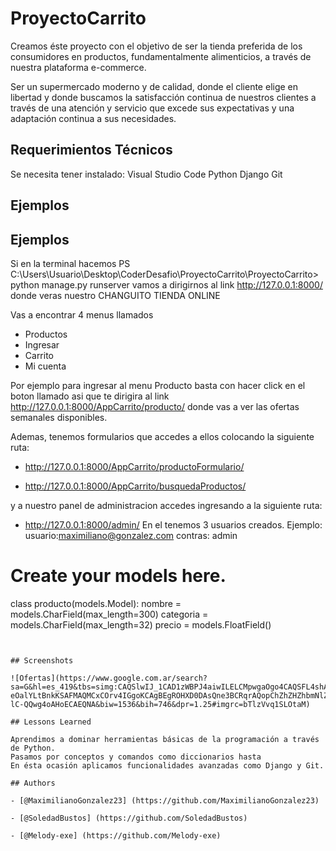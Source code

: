 # ProyectoCarrito

Creamos éste proyecto con el objetivo de ser la tienda preferida de los consumidores en productos, fundamentalmente alimenticios, a través de nuestra plataforma e-commerce.

Ser un supermercado moderno y de calidad, donde el cliente elige en libertad y donde buscamos la satisfacción continua de nuestros clientes a través de una atención y servicio que excede sus expectativas y una adaptación continua a sus necesidades.

## Requerimientos Técnicos

Se necesita tener instalado:
Visual Studio Code
Python
Django
Git

## Ejemplos

## Ejemplos
Si en la terminal hacemos
PS C:\Users\Usuario\Desktop\CoderDesafio\ProyectoCarrito\ProyectoCarrito> python manage.py runserver
vamos a dirigirnos al link http://127.0.0.1:8000/ donde veras nuestro CHANGUITO TIENDA ONLINE

Vas a encontrar 4 menus llamados 
- Productos
- Ingresar
- Carrito
- Mi cuenta

Por ejemplo para ingresar al menu Producto basta con hacer click en el boton llamado asi que te dirigira al link http://127.0.0.1:8000/AppCarrito/producto/ donde 
vas a ver las ofertas semanales disponibles.


Ademas, tenemos formularios que accedes a ellos colocando la siguiente ruta:

- http://127.0.0.1:8000/AppCarrito/productoFormulario/

- http://127.0.0.1:8000/AppCarrito/busquedaProductos/

y a nuestro panel de administracion accedes ingresando a la siguiente ruta:
- http://127.0.0.1:8000/admin/
En el tenemos 3 usuarios creados.
Ejemplo: usuario:maximiliano@gonzalez.com 
	     contras: admin

# Create your models here.

class producto(models.Model):
    nombre = models.CharField(max_length=300)
    categoria = models.CharField(max_length=32)
    precio = models.FloatField()
```


## Screenshots

![Ofertas](https://www.google.com.ar/search?sa=G&hl=es_419&tbs=simg:CAQSlwIJ_1CAD1zWBPJ4aiwILELCMpwgaOgo4CAQSFL4shA_1QPaAczBbPE6ES8AbVPYkNGhp5TwyCSCP9HaItVXpIXMeAj-eOalYLtBnkKSAFMAQMCxCOrv4IGgoKCAgBEgROHXD0DAsQne3BCRqrAQopChZhZHZhbmNlZCBtZWF0IHJlY292ZXJ52qWI9gMLCgkvbS8wMjg3d24KIgoPc2FsdC1jdXJlZCBtZWF02qWI9gMLCgkvbS8wNDdrYm0KHQoKYW5pbWFsIGZhdNqliPYDCwoJL20vMDE5dDZkCh4KC2Zyb3plbiBmb29k2qWI9gMLCgkvbS8wMXh4dG0KGwoIcmVkIG1lYXTapYj2AwsKCS9tLzA1djFxNww&sxsrf=ALiCzsZhtZNVLQgkwgLJVMyieiL2EPB9JQ:1657842505272&q=prote%C3%ADnas+del+estroma+de+la+carne&tbm=isch&ved=2ahUKEwiG0vrMyPn4AhUGupUCHe-lC-QQwg4oAHoECAEQNA&biw=1536&bih=746&dpr=1.25#imgrc=bTlzVvq1SLOtaM)
 
## Lessons Learned

Aprendimos a dominar herramientas básicas de la programación a través de Python. 
Pasamos por conceptos y comandos como diccionarios hasta 
En ésta ocasión aplicamos funcionalidades avanzadas como Django y Git. 

## Authors

- [@MaximilianoGonzalez23] (https://github.com/MaximilianoGonzalez23)

- [@SoledadBustos] (https://github.com/SoledadBustos)

- [@Melody-exe] (https://github.com/Melody-exe)


